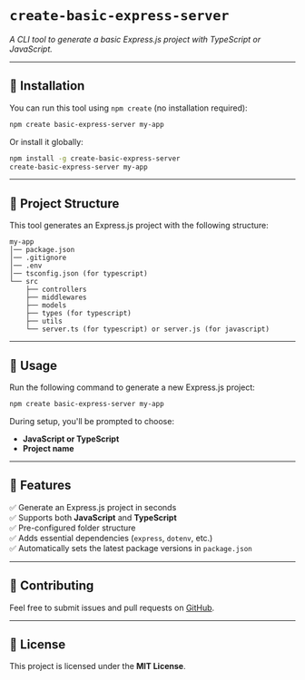 # `create-basic-express-server`

_A CLI tool to generate a basic Express.js project with TypeScript or JavaScript._

---

## 🚀 Installation

You can run this tool using `npm create` (no installation required):

```sh
npm create basic-express-server my-app
```

Or install it globally:

```sh
npm install -g create-basic-express-server
create-basic-express-server my-app
```

---

## 📂 Project Structure

This tool generates an Express.js project with the following structure:

```
my-app
│── package.json
│── .gitignore
│── .env
│── tsconfig.json (for typescript)
└── src
    ├── controllers
    ├── middlewares
    ├── models
    ├── types (for typescript)
    ├── utils
    └── server.ts (for typescript) or server.js (for javascript)
```

---

## 🔧 Usage

Run the following command to generate a new Express.js project:

```sh
npm create basic-express-server my-app
```

During setup, you'll be prompted to choose:

- **JavaScript or TypeScript**
- **Project name**

---

## 📜 Features

✅ Generate an Express.js project in seconds  
✅ Supports both **JavaScript** and **TypeScript**  
✅ Pre-configured folder structure  
✅ Adds essential dependencies (`express`, `dotenv`, etc.)  
✅ Automatically sets the latest package versions in `package.json`

---

## 🤝 Contributing

Feel free to submit issues and pull requests on [GitHub](https://github.com/tiwarisamir/create-basic-express-server).

---

## 📝 License

This project is licensed under the **MIT License**.
